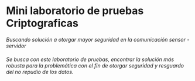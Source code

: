 # Mini laboratorio de pruebas Criptograficas


_Buscando solución a otorgar mayor seguridad en la comunicación sensor - servidor_


###### Se busca con este laboratorio de pruebas, encontrar la solución más robusta para la problemática con el fin de otorgar seguridad y resguardo del no repudio de los datos.